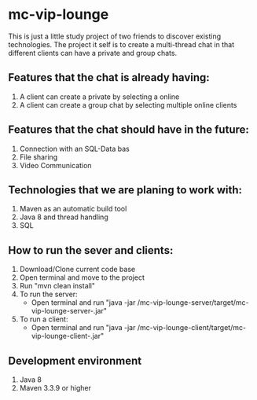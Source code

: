 # mc-vip-lounge

This is just a little study project of two friends to discover existing technologies. 
The project it self is to create a multi-thread chat in that different clients can 
have a private and group chats. 

## Features that the chat is already having:
1. A client can create a private by selecting a online
2. A client can create a group chat by selecting multiple online clients

## Features that the chat should have in the future:
1. Connection with an SQL-Data bas
2. File sharing 
3. Video Communication

## Technologies that we are planing to work with:
1. Maven as an automatic build tool 
2. Java 8 and thread handling 
3. SQL 

## How to run the sever and clients:
1. Download/Clone current code base
2. Open terminal and move to the project 
3. Run "mvn clean install"
4. To run the server:
    *  Open terminal and run "java -jar <path to project folder>/mc-vip-lounge-server/target/mc-vip-lounge-server-<Version>.jar"
5. To run a client:
    * Open terminal and run "java -jar <path to project folder>/mc-vip-lounge-client/target/mc-vip-lounge-client-<Version>.jar"




## Development environment 
1. Java 8 
2. Maven 3.3.9 or higher

